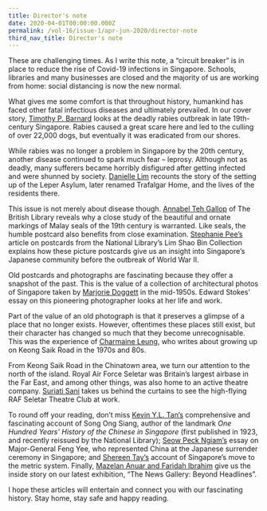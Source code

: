 ```yaml
---
title: Director's note
date: 2020-04-01T00:00:00.000Z
permalink: /vol-16/issue-1/apr-jun-2020/director-note
third_nav_title: Director's note
---
```


These are challenging times. As I write this note, a “circuit breaker” is in place to reduce the rise of Covid-19 infections in Singapore. Schools, libraries and many businesses are closed and the majority of us are working from home: social distancing is now the new normal.

What gives me some comfort is that throughout history, humankind has faced other fatal infectious diseases and ultimately prevailed. In our cover story, [Timothy P. Barnard](/vol-16/issue-1/apr-jun-2020/mad-dogs) looks at the deadly rabies outbreak in late 19th-century Singapore. Rabies caused a great scare here and led to the culling of over 22,000 dogs, but eventually it was eradicated from our shores. 

While rabies was no longer a problem in Singapore by the 20th century, another disease continued to spark much fear – leprosy. Although not as deadly, many sufferers became horribly disfigured after getting infected and were shunned by society. [Danielle Lim](/vol-16/issue-1/apr-jun-2020/leprosy) recounts the story of the setting up of the Leper Asylum, later renamed Trafalgar Home, and the lives of the residents there. 

This issue is not merely about disease though. [Annabel Teh Gallop](/vol-16/issue-1/apr-jun-2020/malay-seals) of The British Library reveals why a close study of the beautiful and ornate markings of Malay seals of the 19th century is warranted. Like seals, the humble postcard also benefits from close examination. [Stephanie Pee’s](/vol-16/issue-1/apr-jun-2020/history-through-postcards) article on postcards from the National Library’s Lim Shao Bin Collection explains how these picture postcards give us an insight into Singapore’s Japanese community before the outbreak of World War II.

Old postcards and photographs are fascinating because they offer a snapshot of the past. This is the value of a collection of architectural photos of Singapore taken by [Marjorie Doggett](/vol-16/issue-1/apr-jun-2020/doggett) in the mid-1950s. Edward Stokes’ essay on this pioneering photographer looks at her life and work.

Part of the value of an old photograph is that it preserves a glimpse of a place that no longer exists. However, oftentimes these places still exist, but their character has changed so much that they become unrecognisable. This was the experience of [Charmaine Leung](/vol-16/issue-1/apr-jun-2020/keong-saik), who writes about growing up on Keong Saik Road in the 1970s and 80s. 

From Keong Saik Road in the Chinatown area, we turn our attention to the north of the island. Royal Air Force Seletar was Britain’s largest airbase in the Far East, and among other things, was also home to an active theatre company. [Suriati Sani](/vol-16/issue-1/apr-jun-2020/thespians) takes us behind the curtains to see the high-flying RAF Seletar Theatre Club at work.

To round off your reading, don’t miss [Kevin Y.L. Tan’s](/vol-16/issue-1/apr-jun-2020/king) comprehensive and fascinating account of Song Ong Siang, author of the landmark *One Hundred Years’ History of the Chinese in Singapore* (first published in 1923, and recently reissued by the National Library); [Seow Peck Ngiam’s](/vol-16/issue-1/apr-jun-2020/witness-to-history) essay on Major-General Feng Yee, who represented China at the Japanese surrender ceremony in Singapore; and [Shereen Tay’s](/vol-16/issue-1/apr-jun-2020/metric) account of Singapore’s move to the metric system. Finally, [Mazelan Anuar and Faridah Ibrahim](/vol-16/issue-1/apr-jun-2020/the-news-gallery) give us the inside story on our latest exhibition, “The News Gallery: Beyond Headlines”.

I hope these articles will entertain and connect you with our fascinating history. Stay home, stay safe and happy reading.


